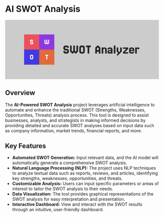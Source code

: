 # AI SWOT Analysis
![](https://github.com/Akshaykk12/SWOT-Analyzer/blob/main/public/SWOTBanner.png)

## Overview

The **AI-Powered SWOT Analysis** project leverages artificial intelligence to automate and enhance the traditional SWOT (Strengths, Weaknesses, Opportunities, Threats) analysis process. This tool is designed to assist businesses, analysts, and strategists in making informed decisions by providing detailed and accurate SWOT analyses based on input data such as company information, market trends, financial reports, and more.

## Key Features

- **Automated SWOT Generation:** Input relevant data, and the AI model will automatically generate a comprehensive SWOT analysis.
- **Natural Language Processing (NLP):** The project uses NLP techniques to analyze textual data such as reports, reviews, and articles, identifying key strengths, weaknesses, opportunities, and threats.
- **Customizable Analysis:** Users can input specific parameters or areas of interest to tailor the SWOT analysis to their needs.
- **Data Visualization:** The tool provides graphical representations of the SWOT analysis for easy interpretation and presentation.
- **Interactive Dashboard:** View and interact with the SWOT results through an intuitive, user-friendly dashboard.

